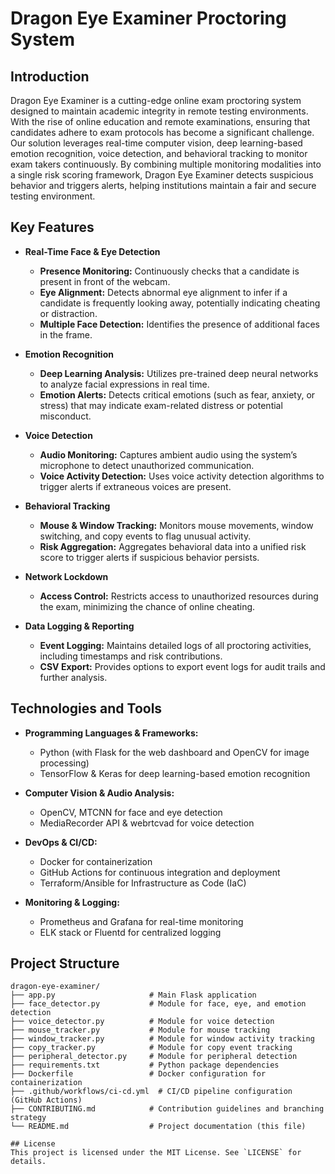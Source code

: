 # Dragon Eye Examiner Proctoring System

## Introduction
Dragon Eye Examiner is a cutting-edge online exam proctoring system designed to maintain academic integrity in remote testing environments. With the rise of online education and remote examinations, ensuring that candidates adhere to exam protocols has become a significant challenge. Our solution leverages real-time computer vision, deep learning-based emotion recognition, voice detection, and behavioral tracking to monitor exam takers continuously. By combining multiple monitoring modalities into a single risk scoring framework, Dragon Eye Examiner detects suspicious behavior and triggers alerts, helping institutions maintain a fair and secure testing environment.

## Key Features

- **Real-Time Face & Eye Detection**  
  - **Presence Monitoring:** Continuously checks that a candidate is present in front of the webcam.  
  - **Eye Alignment:** Detects abnormal eye alignment to infer if a candidate is frequently looking away, potentially indicating cheating or distraction.  
  - **Multiple Face Detection:** Identifies the presence of additional faces in the frame.

- **Emotion Recognition**  
  - **Deep Learning Analysis:** Utilizes pre-trained deep neural networks to analyze facial expressions in real time.  
  - **Emotion Alerts:** Detects critical emotions (such as fear, anxiety, or stress) that may indicate exam-related distress or potential misconduct.

- **Voice Detection**  
  - **Audio Monitoring:** Captures ambient audio using the system’s microphone to detect unauthorized communication.  
  - **Voice Activity Detection:** Uses voice activity detection algorithms to trigger alerts if extraneous voices are present.

- **Behavioral Tracking**  
  - **Mouse & Window Tracking:** Monitors mouse movements, window switching, and copy events to flag unusual activity.  
  - **Risk Aggregation:** Aggregates behavioral data into a unified risk score to trigger alerts if suspicious behavior persists.

- **Network Lockdown**  
  - **Access Control:** Restricts access to unauthorized resources during the exam, minimizing the chance of online cheating.

- **Data Logging & Reporting**  
  - **Event Logging:** Maintains detailed logs of all proctoring activities, including timestamps and risk contributions.  
  - **CSV Export:** Provides options to export event logs for audit trails and further analysis.

## Technologies and Tools

- **Programming Languages & Frameworks:**  
  - Python (with Flask for the web dashboard and OpenCV for image processing)
  - TensorFlow & Keras for deep learning-based emotion recognition

- **Computer Vision & Audio Analysis:**  
  - OpenCV, MTCNN for face and eye detection
  - MediaRecorder API & webrtcvad for voice detection

- **DevOps & CI/CD:**  
  - Docker for containerization
  - GitHub Actions for continuous integration and deployment
  - Terraform/Ansible for Infrastructure as Code (IaC)

- **Monitoring & Logging:**  
  - Prometheus and Grafana for real-time monitoring
  - ELK stack or Fluentd for centralized logging

## Project Structure

```plaintext
dragon-eye-examiner/
├── app.py                     # Main Flask application
├── face_detector.py           # Module for face, eye, and emotion detection
├── voice_detector.py          # Module for voice detection
├── mouse_tracker.py           # Module for mouse tracking
├── window_tracker.py          # Module for window activity tracking
├── copy_tracker.py            # Module for copy event tracking
├── peripheral_detector.py     # Module for peripheral detection
├── requirements.txt           # Python package dependencies
├── Dockerfile                 # Docker configuration for containerization
├── .github/workflows/ci-cd.yml  # CI/CD pipeline configuration (GitHub Actions)
├── CONTRIBUTING.md            # Contribution guidelines and branching strategy
└── README.md                  # Project documentation (this file)

## License
This project is licensed under the MIT License. See `LICENSE` for details.
